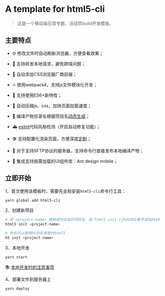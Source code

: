 # A template for html5-cli

> 这是一个移动端日常专题、活动页build开发模版。

## 主要特点

* 🌐 修改文件时自动刷新浏览器，方便查看效果；

* 🙈 支持转发本地请求，避免跨域问题；

* 💪 自动添加CSS浏览器厂商前缀；

* 🔥 使用webpack4，支持js文件模块化开发；

* 👫 支持使用ES6+新特性；

* 🏇 自动压缩js、css，加快页面加载速度；

* 🏏 编译产物目录名根据项目名[动态生成](./docs/compile-folder-name.md)；

* 🚑 [eslint](./docs/eslint.md)代码风格检测（开启自动修复功能）；

* 🛠 支持配置化渲染页面，方便深度[定制](./docs/configurable.md)；

* 🚀 对于支持SFTP协议的服务器，支持命令行直接发布本地编译产物；

* 🥤 集成支持按需加载的UI组件库：Ant design mobile；

## 立即开始

1、首次使用该模板时，需要先全局安装`html5-cli`命令行工具：

```bash
yarn global add html5-cli
```

2、创建新项目

```bash
# 将 <project-name> 替换成你实际的项目名，如`html5 init cjhd1903春节活动2019年3月`
html5 init <project-name>

# 你也可以使用h5别名来替代html5
h5 init <project-name>
```

3、本地开发

```bash
yarn start
```

📚 [本地开发时的注意事项](./docs/develop-note.md)

4、部署文件到服务器上

```bash
yarn deploy
```
